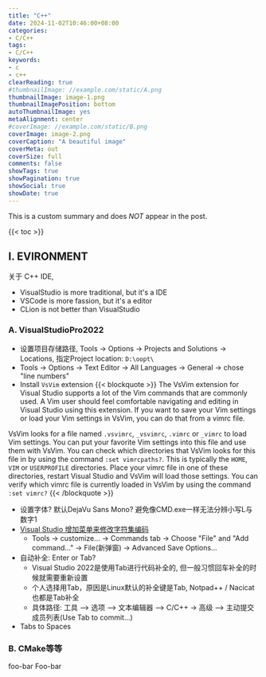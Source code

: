 ```yaml
---
title: "C++"
date: 2024-11-02T10:46:00+08:00
categories:
- C/C++
tags:
- C/C++
keywords:
- c
- c++
clearReading: true
#thumbnailImage: //example.com/static/A.png
thumbnailImage: image-1.png
thumbnailImagePosition: bottom
autoThumbnailImage: yes
metaAlignment: center
#coverImage: //example.com/static/B.png
coverImage: image-2.png
coverCaption: "A beautiful image"
coverMeta: out
coverSize: full
comments: false
showTags: true
showPagination: true
showSocial: true
showDate: true
---
```


This is a custom summary and does *NOT* appear in the post.
<!--more-->

{{< toc >}}

## I. EVIRONMENT

关于 C++ IDE,
- VisualStudio is more traditional, but it's a IDE
- VSCode is more fassion, but it's a editor
- CLion is not better than VisualStudio


### A. VisualStudioPro2022

- 设置项目存储路径, Tools -> Options -> Projects and Solutions -> Locations, 指定Project location: `D:\oopt\`
- Tools -> Options -> Text Editor -> All Languages -> General -> chose "line numbers"
- Install `VsVim` extension
{{< blockquote >}}
The VsVim extension for Visual Studio supports a lot of the Vim commands that are commonly used. A Vim user should feel comfortable navigating and editing in Visual Studio using this extension. 
If you want to save your Vim settings or load your Vim settings in VsVim, you can do that from a vimrc file.

VsVim looks for a file named `.vsvimrc`, `_vsvimrc`, `.vimrc` or `_vimrc` to load Vim settings. You can put your favorite Vim settings into this file and use them with VsVim. 
You can check which directories that VsVim looks for this file in by using the command `:set vimrcpaths?`. This is typically the `HOME`, `VIM` or `USERPROFILE` directories. 
Place your vimrc file in one of these directories, restart Visual Studio and VsVim will load those settings. You can verify which vimrc file is currently loaded in VsVim by using the command `:set vimrc?`
{{< /blockquote >}}
- 设置字体? 默认DejaVu Sans Mono? 避免像CMD.exe一样无法分辨小写L与数字1
- [Visual Studio 增加菜单来修改字符集编码](https://blog.csdn.net/qq_41868108/article/details/105750175)
  - Tools -> customize... -> Commands tab -> Choose "File" and "Add command..." -> File(新弹窗) -> Advanced Save Options...
- 自动补全: Enter or Tab?
  - Visual Studio 2022是使用Tab进行代码补全的, 但一般习惯回车补全的时候就需要重新设置
  - 个人选择用Tab，原因是Linux默认的补全键是Tab, Notpad++ / Nacicat 也都是Tab补全
  - 具体路径: 工具 –> 选项 –> 文本编辑器 –> C/C++ -> 高级 –> 主动提交成员列表(Use Tab to commit...)
- Tabs to Spaces


### B. CMake等等
        
foo-bar
Foo-bar

